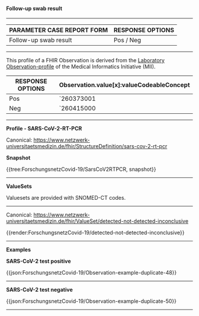 #### Follow-up swab result

---

| PARAMETER CASE REPORT FORM | RESPONSE OPTIONS |
|--------------|-----------|
| Follow-up swab result | Pos / Neg | 

---

This profile of a FHIR Observation is derived from the [Laboratory Observation-profile](https://simplifier.net/medizininformatikinitiative-modullabor/observationlab) of the Medical Informatics Initiative (MII). 

| RESPONSE OPTIONS | Observation.value[x]:valueCodeableConcept |
|--------------|-----------|
| Pos | `260373001 |Detected (qualifier value)|` |
| Neg | `260415000 |Not detected (qualifier value)|` | 

---

**Profile - SARS-CoV-2-RT-PCR**

Canonical: https://www.netzwerk-universitaetsmedizin.de/fhir/StructureDefinition/sars-cov-2-rt-pcr

**Snapshot**

{{tree:ForschungsnetzCovid-19/SarsCoV2RTPCR, snapshot}}

---

**ValueSets**

Valuesets are provided with SNOMED-CT codes.

---

Canonical: https://www.netzwerk-universitaetsmedizin.de/fhir/ValueSet/detected-not-detected-inconclusive

{{render:ForschungsnetzCovid-19/detected-not-detected-inconclusive}}

---

**Examples**

**SARS-CoV-2 test positive**
<br>

{{json:ForschungsnetzCovid-19/Observation-example-duplicate-48}} 

---

**SARS-CoV-2 test negative**
<br>

{{json:ForschungsnetzCovid-19/Observation-example-duplicate-50}} 

---
